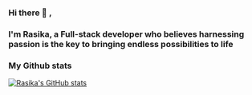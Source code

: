 ### Hi there 👋 ,
### I'm Rasika, a Full-stack developer who believes harnessing passion is the key to bringing endless possibilities to life


### My Github stats 

[![Rasika's GitHub stats](https://github-readme-stats.vercel.app/api?username=Rasika-exol)](https://github.com/Rasika-exol/github-readme-stats)

